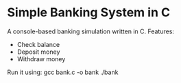# Simple Banking System in C

A console-based banking simulation written in C.
Features:
- Check balance
- Deposit money
- Withdraw money

Run it using:
gcc bank.c -o bank
./bank
